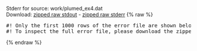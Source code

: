 Stderr for source:  work/plumed_ex4.dat   
Download: [zipped raw stdout](plumed_ex4.dat.plumed.stdout.txt.zip) - [zipped raw stderr](plumed_ex4.dat.plumed.stderr.txt.zip) 
{% raw %}
<pre>
#! Only the first 1000 rows of the error file are shown below
#! To inspect the full error file, please download the zipped raw stderr file above
</pre>
{% endraw %}
